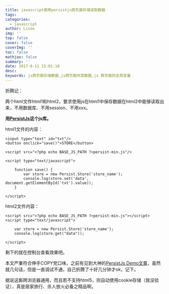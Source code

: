 ```yaml
---
title: javascript使用persistjs跨页面存储读取数据
tags:
categories:
  - javascript
author: Lison
img: ''
top: false
cover: false
coverImg: ''
toc: false
mathjax: false
summary: ''
date: 2017-8-11 15:01:10
desc:
keywords: js跨页面存储数据,js跨页面共享数据,js 跨页面的全局变量
---
```


折腾记：

两个html文件html1和html2，要求使用js在html1中保存数据在html2中能够读取出来，不用数据库、不用session、不用xxx。

**用[PersistJs](https://github.com/jeremydurham/persist-js)这个js库。**

<!--more-->

html1文件的内容：

```
<input type="text" id="txt"/>
<button onclick="save()">STORE</button>

<script src="<?php echo BASE_JS_PATH ?>persist-min.js"/>

<script type="text/javascript">

    function save() {
        var store = new Persist.Store('store_name');
        console.log(store.set('data', document.getElementById('txt').value));
    }
   
</script>
```

html2文件内容：

```
<script src="<?php echo BASE_JS_PATH ?>persist-min.js"></script>
<script type="text/javascript">

    var store = new Persist.Store('store_name');
    console.log(store.get("data"));

</script>
```

剩下的就在控制台查看效果吧。

本文严重符合伸手COPY党口味，之前有见到大神的[PersistJs Demo文章](http://blog.csdn.net/yuanyuan_sun/article/details/38385427)，虽然就几句话，但是一直调试不通，自己折腾了十好几分钟才ok，记下。

据说这厮跨浏览器通用，而且若不支持html5，则自动使用cookie存储（我没验证），真是居家旅行、杀人放火必备之精品啊。